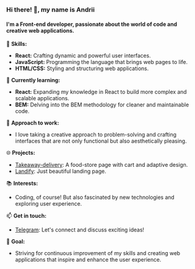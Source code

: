 ### Hi there! 👋, my name is Andrii

#### I'm a Front-end developer, passionate about the world of code and creative web applications.

🚀 **Skills:**
- **React:** Crafting dynamic and powerful user interfaces.
- **JavaScript:** Programming the language that brings web pages to life.
- **HTML/CSS:** Styling and structuring web applications.

🌱 **Currently learning:**
- **React:** Expanding my knowledge in React to build more complex and scalable applications.
- **BEM:** Delving into the BEM methodology for cleaner and maintainable code.

🎨 **Approach to work:**
- I love taking a creative approach to problem-solving and crafting interfaces that are not only functional but also aesthetically pleasing.

🌐 **Projects:**
- [Takeaway-delivery](https://andriiafanasiev.github.io/Takeaway-delivery/): A food-store page with cart and adaptive design.
- [Landify](https://andriiafanasiev.github.io/Landify/): Just beautiful landing page.

📚 **Interests:**
- Coding, of course! But also fascinated by new technologies and exploring user experience.

📫 **Get in touch:**
- [Telegram](https://t.me/Andyxax): Let's connect and discuss exciting ideas!
  
🚀 **Goal:**
- Striving for continuous improvement of my skills and creating web applications that inspire and enhance the user experience.




